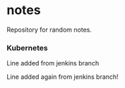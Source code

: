 # notes

Repository for random notes.

### Kubernetes

Line added from jenkins branch

Line added again from jenkins branch!
